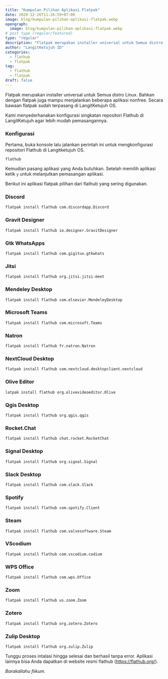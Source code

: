 ```yaml
---
title: "Kumpulan Pilihan Aplikasi Flatpak"
date: 2020-12-26T11:26:59+07:00
image: blog/kumpulan-pilihan-aplikasi-flatpak.webp
opengraph:
  image: blog/kumpulan-pilihan-aplikasi-flatpak.webp
# post type (regular/featured)
type: "regular"
description: "Flatpak merupakan installer universal untuk Semua distro Linux. Secara bawaan Flatpak sudah terpasang di LangitKetujuh OS."
author: "LangitKetujuh ID"
categories:
  - flathub
  - flatpak
tag:
  - flathub
  - flatpak
draft: false
---
```


Flatpak merupakan installer universal untuk Semua distro Linux. Bahkan dengan flatpak juga mampu menjalankan beberapa aplikasi nonfree. Secara bawaan flatpak sudah terpasang di LangitKetujuh OS.

Kami menyederhanakan konfigurasi singkatan repositori Flathub di LangitKetujuh agar lebih mudah pemasangannya.

### Konfigurasi

Pertama, buka konsole lalu jalankan perintah ini untuk mengkonfigurasi repositori Flathub di Langitketujuh OS.

```flathub```

Kemudian pasang aplikasi yang Anda butuhkan. Setelah memilih aplikasi ketik `y` untuk melanjutkan pemasangan aplikasi.

Berikut ini aplikasi flatpak pilihan dari flathub yang sering digunakan.

### Discord

```flatpak install flathub com.discordapp.Discord```

### Gravit Designer

```flatpak install flathub io.designer.GravitDesigner```

### Gtk WhatsApps

```flatpak install flathub com.gigitux.gtkwhats```

### Jitsi

```flatpak install flathub org.jitsi.jitsi-meet```

### Mendeley Desktop

```flatpak install flathub com.elsevier.MendeleyDesktop```

### Microsoft Teams

```flatpak install flathub com.microsoft.Teams```

### Natron

```flatpak install flathub fr.natron.Natron```

### NextCloud Desktop

```flatpak install flathub com.nextcloud.desktopclient.nextcloud```

### Olive Editor

```latpak install flathub org.olivevideoeditor.Olive```

### Qgis Desktop

```flatpak install flathub org.qgis.qgis```

### Rocket.Chat

```flatpak install flathub chat.rocket.RocketChat```

### Signal Desktop

```flatpak install flathub org.signal.Signal```

### Slack Desktop

```flatpak install flathub com.slack.Slack```

### Spotify

```flatpak install flathub com.spotify.Client```

### Steam

```flatpak install flathub com.valvesoftware.Steam```

### VScodium

```flatpak install flathub com.vscodium.codium```

### WPS Office

```flatpak install flathub com.wps.Office```

### Zoom

```flatpak install flathub us.zoom.Zoom```

### Zotero

```flatpak install flathub org.zotero.Zotero```

### Zulip Desktop

```flatpak install flathub org.zulip.Zulip```

Tunggu proses intalasi hingga selesai dan berhasil tanpa error. Aplikasi lainnya bisa Anda dapatkan di website resmi flathub (https://flathub.org/).

_Barakallahu fiikum._
